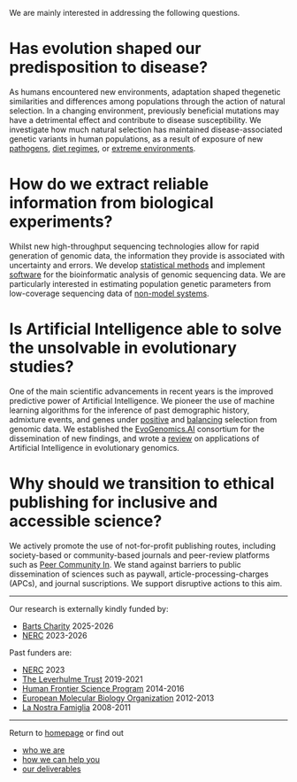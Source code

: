 
We are mainly interested in addressing the following questions.

# Has evolution shaped our predisposition to disease?

As humans encountered new environments, adaptation shaped thegenetic similarities and differences among populations through the action of natural selection.
In a changing environment, previously beneficial mutations may have a detrimental effect and contribute to disease susceptibility.
We investigate how much natural selection has maintained disease-associated genetic variants in human populations, as a result of exposure of new [pathogens](https://journals.plos.org/plosgenetics/article?id=10.1371/journal.pgen.1002355), [diet regimes](https://elifesciences.org/articles/41517), or [extreme environments](https://www.science.org/doi/abs/10.1126/science.aab2319).

# How do we extract reliable information from biological experiments?

Whilst new high-throughput sequencing technologies allow for rapid generation of genomic data, the information they provide is associated with uncertainty and errors.
We develop [statistical methods](https://academic.oup.com/genetics/article-abstract/195/3/979/5935465) and implement [software](https://academic.oup.com/bioinformatics/article-abstract/30/10/1486/267009) for the bioinformatic analysis of genomic sequencing data.
We are particularly interested in estimating population genetic parameters from low-coverage sequencing data of [non-model systems](https://peercommunityjournal.org/articles/10.24072/pcjournal.178/).

# Is Artificial Intelligence able to solve the unsolvable in evolutionary studies?

One of the main scientific advancements in recent years is the improved predictive power of Artificial Intelligence.
We pioneer the use of machine learning algorithms for the inference of past demographic history, admixture events, and genes under [positive](https://link.springer.com/article/10.1186/s12859-019-2927-x) and [balancing](https://onlinelibrary.wiley.com/doi/abs/10.1111/1755-0998.13379) selection from genomic data.
We established the [EvoGenomics.AI](https://www.evogenomics.ai/) consortium for the dissemination of new findings, and wrote a [review](https://doi.org/10.1093/gbe/evad008) on applications of Artificial Intelligence in evolutionary genomics. 

# Why should we transition to ethical publishing for inclusive and accessible science?

We actively promote the use of not-for-profit publishing routes, including society-based or community-based journals and peer-review platforms such as [Peer Community In](https://peercommunityin.org/).
We stand against barriers to public dissemination of sciences such as paywall, article-processing-charges (APCs), and journal suscriptions.
We support disruptive actions to this aim.


-----------------------------------------

Our research is externally kindly funded by:
- [Barts Charity](https://www.bartscharity.org.uk/) 2025-2026
- [NERC](https://www.ukri.org/councils/nerc/) 2023-2026

Past funders are:
- [NERC](https://www.ukri.org/councils/nerc/) 2023
- [The Leverhulme Trust](https://www.leverhulme.ac.uk/) 2019-2021
- [Human Frontier Science Program](https://www.hfsp.org/) 2014-2016
- [European Molecular Biology Organization](https://www.embo.org/) 2012-2013
- [La Nostra Famiglia](https://lanostrafamiglia.it/) 2008-2011

------------------------------------------

Return to [homepage](https://mfumagalli.github.io) or find out
- [who we are](https://mfumagalli.github.io/who-we-are)
- [how we can help you](https://mfumagalli.github.io/how-we-can-help-you)
- [our deliverables](https://mfumagalli.github.io/blog)




